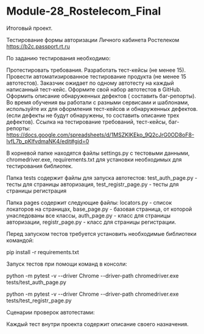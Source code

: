 # Module-28_Rostelecom_Final

Итоговый проект.

Тестирование формы авторизации Личного кабинета Ростелеком https://b2c.passport.rt.ru

По заданию тестирования необходимо:

Протестировать требования.
Разработать тест-кейсы (не менее 15).
Провести автоматизированное тестирование продукта (не менее 15 автотестов). Заказчик ожидает по одному автотесту на каждый написанный тест-кейс. Оформите свой набор автотестов в GitHub.
Оформить описание обнаруженных дефектов ( составить баг-репорты). Во время обучения вы работали с разными сервисами и шаблонами, используйте их для оформления тест-кейсов и обнаруженных дефектов. (если дефекты не будут обнаружены, то составить описание трех дефектов).
Ссылка на тестирование требований, тест-кейсы, баг-репорты: https://docs.google.com/spreadsheets/d/1MSZKlKEko_9Q2cJrG0OD8oF8-lvfL7b_pKlfvdmaNK4/edit#gid=0


В корневой папке находятся файлы settings.py с тестовыми данными, chromedriver.exe, requirements.txt для установки необходимых для тестирования библиотек.

Папка tests содержит файлы для запуска автотестов: test_auth_page.py - тесты для страницы авторизация, test_registr_page.py - тесты для страницы регистрация

Папка pages содержит следующие файлы: locators.py - список локаторов на страницах, base_page.py - базовая страница, от которой унаследованы все классы, auth_page.py - класс для страницы авторизации, registr_page.py - класс для страницы регистрации.

Перед запуском тестов требуется установить необходимые библиотеки командой:

pip install -r requirements.txt

Запуск тестов при помощи команд в консоли:

python -m pytest -v --driver Chrome --driver-path chromedriver.exe tests/test_auth_page.py

python -m pytest -v --driver Chrome --driver-path chromedriver.exe tests/test_registr_page.py

Сценарии проверок автотестами:

Каждый тест внутри проекта содержит описание своего назначения.
